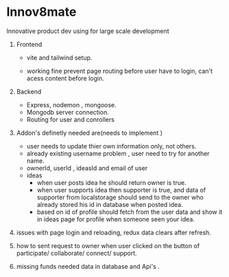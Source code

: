 # Innov8mate
 Innovative product dev using for large scale development

 1. Frontend
    - vite and tailwind setup.

    - working fine prevent page routing before user have to login, can't acess content before login.
2. Backend
   - Express, nodemon , mongoose.
   - Mongodb server connection.
   - Routing for user and conrollers

3. Addon's definetly needed are(needs to implement )
   - user needs to update thier own information only, not others.
   - already existing username problem , user need to try for another name.
   - ownerId, userId , ideasId and email of user
   - ideas
      - when user posts idea he should return owner is true.
      - when user supports idea then supporter is true, and data of supporter from localstorage
         should send to the owner who already stored his id in database when posted idea.
      - based on id of profile should fetch from the user data and show it in ideas page for profile when someone seen your idea.

4. issues with page login and reloading, redux data clears after refresh.

5. how to sent request to owner when user clicked on the button of participate/ collaborate/ connect/ support.

6. missing funds needed data in database and Api's .